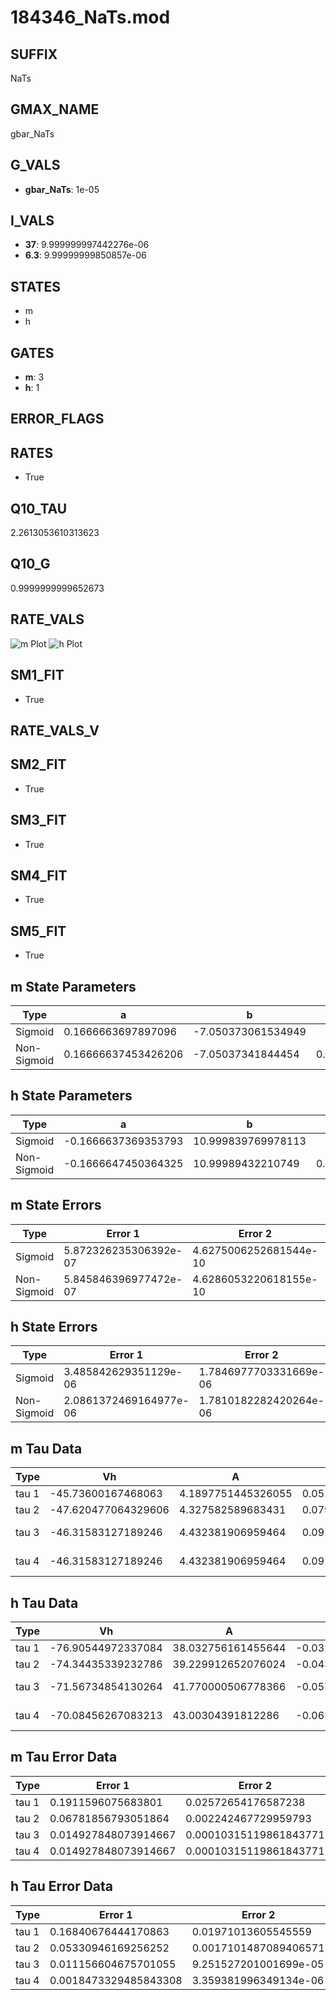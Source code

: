 # 184346_NaTs.mod

## SUFFIX

NaTs

## GMAX_NAME

gbar_NaTs

## G_VALS

- **gbar_NaTs**: 1e-05

## I_VALS

- **37**: 9.999999997442276e-06
- **6.3**: 9.99999999850857e-06

## STATES

- m
- h

## GATES

- **m**: 3
- **h**: 1

## ERROR_FLAGS


## RATES

- True

## Q10_TAU

2.2613053610313623

## Q10_G

0.9999999999652673

## RATE_VALS

![m Plot](/Users/pbozelos/Dropbox/icg-Chai-Panos/supermodels/output_markdown_files/Na/184346_NaTs.mod/images/m.png)
![h Plot](/Users/pbozelos/Dropbox/icg-Chai-Panos/supermodels/output_markdown_files/Na/184346_NaTs.mod/images/h.png)

## SM1_FIT

- True

## RATE_VALS_V

## SM2_FIT

- True

## SM3_FIT

- True

## SM4_FIT

- True

## SM5_FIT

- True

## m State Parameters

| Type | a | b | c | d |
| --- | --- | --- | --- | --- |
| Sigmoid | 0.1666663697897096 | -7.050373061534949 |
| Non-Sigmoid | 0.16666637453426206 | -7.05037341844454 | 0.9999999883038917 | -2.013342888799575e-08 |

## h State Parameters

| Type | a | b | c | d |
| --- | --- | --- | --- | --- |
| Sigmoid | -0.1666637369353793 | 10.999839769978113 |
| Non-Sigmoid | -0.1666647450364325 | 10.99989432210749 | 0.9999959253955641 | -1.6110457681816544e-07 |

## m State Errors

| Type | Error 1 | Error 2 | Error 3 |
| --- | --- | --- | --- |
| Sigmoid | 5.872326235306392e-07 | 4.6275006252681544e-10 | 3.336130027148301e-07 |
| Non-Sigmoid | 5.845846396977472e-07 | 4.6286053220618155e-10 | 3.321086553706377e-07 |

## h State Errors

| Type | Error 1 | Error 2 | Error 3 |
| --- | --- | --- | --- |
| Sigmoid | 3.485842629351129e-06 | 1.7846977703331669e-06 | 3.03184693898254e-06 |
| Non-Sigmoid | 2.0861372469164977e-06 | 1.7810182282420264e-06 | 1.8144390033862727e-06 |

## m Tau Data

| Type | Vh | A | b1 | b2 | c1 | c2 | d1 | d2 | e1 | e2 |
| --- | --- | --- | --- | --- | --- | --- | --- | --- | --- | --- |
| tau 1 | -45.73600167468063 | 4.1897751445326055 | 0.051325732482539126 | 0.04656457276028647 |
| tau 2 | -47.620477064329606 | 4.327582589683431 | 0.07927647321791684 | 0.0008167317775501859 | 0.05603030363759948 | -0.00025001240511254613 |
| tau 3 | -46.31583127189246 | 4.432381906959464 | 0.09155779950560321 | 0.0016986457515645965 | 1.3557265064317064e-05 | 0.06895869633389953 | -0.0006082122840838749 | 2.041613850373221e-06 |
| tau 4 | -46.31583127189246 | 4.432381906959464 | 0.09155779950560321 | 0.0016986457515645965 | 1.3557265064317064e-05 | 0.0 | 0.06895869633389953 | -0.0006082122840838749 | 2.041613850373221e-06 | 0.0 |

## h Tau Data

| Type | Vh | A | b1 | b2 | c1 | c2 | d1 | d2 | e1 | e2 |
| --- | --- | --- | --- | --- | --- | --- | --- | --- | --- | --- |
| tau 1 | -76.90544972337084 | 38.032756161455644 | -0.032478403743409615 | -0.08448077549786663 |
| tau 2 | -74.34435339232786 | 39.229912652076024 | -0.04380745752659171 | 0.00016102669119222006 | -0.11077598941674598 | -0.002047532745695461 |
| tau 3 | -71.56734854130264 | 41.770000506778366 | -0.057140457471218035 | 0.0004286403601675081 | -1.2356688486492573e-06 | -0.10540920668953122 | -0.002617138358557127 | -3.3604718360551246e-05 |
| tau 4 | -70.08456267083213 | 43.00304391812286 | -0.06549971688531166 | 0.0006783548181160146 | -3.7673198937241784e-06 | 8.112933465055677e-09 | -0.10152203289248916 | -0.0023943612562775736 | -3.970060155721542e-05 | -3.329668020182237e-07 |

## m Tau Error Data

| Type | Error 1 | Error 2 | Error 3 |
| --- | --- | --- | --- |
| tau 1 | 0.1911596075683801 | 0.02572654176587238 | 0.09633570660945423 |
| tau 2 | 0.06781856793051864 | 0.002242467729959793 | 0.034177459066454335 |
| tau 3 | 0.014927848073914667 | 0.00010315119861843771 | 0.007522953256977835 |
| tau 4 | 0.014927848073914667 | 0.00010315119861843771 | 0.007522953256977835 |

## h Tau Error Data

| Type | Error 1 | Error 2 | Error 3 |
| --- | --- | --- | --- |
| tau 1 | 0.16840676444170863 | 0.01971013605545559 | 0.09565085798297467 |
| tau 2 | 0.05330946169256252 | 0.0017101487089406571 | 0.030278449719097232 |
| tau 3 | 0.011156604675701055 | 9.251527201001699e-05 | 0.006336674259762565 |
| tau 4 | 0.0018473329485843308 | 3.359381996349134e-06 | 0.0010492392161211034 |

